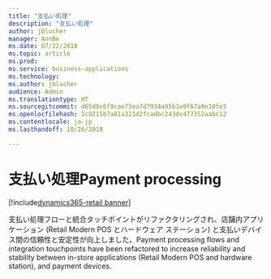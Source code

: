 ```yaml
---
title: "支払い処理"
description: "支払い処理"
author: jblucher
manager: AnnBe
ms.date: 07/22/2018
ms.topic: article
ms.prod: 
ms.service: business-applications
ms.technology: 
ms.author: jblucher
audience: Admin
ms.translationtype: HT
ms.sourcegitcommit: d65d9c6f9cae75ea7d7934a95b3a9f67a9e10fe3
ms.openlocfilehash: 2c9215b7a81a321d2fcadbc243dc477352aabc12
ms.contentlocale: ja-jp
ms.lasthandoff: 10/26/2018

---
```

#  <a name="payment-processing"></a><span data-ttu-id="727ea-103">支払い処理</span><span class="sxs-lookup"><span data-stu-id="727ea-103">Payment processing</span></span> 

[!include[dynamics365-retail banner](../includes/dynamics365-retail.md)]




<span data-ttu-id="727ea-104">支払い処理フローと統合タッチポイントがリファクタリングされ、店舗内アプリケーション (Retail Modern POS とハードウェア ステーション) と支払いデバイス間の信頼性と安定性が向上しました。</span><span class="sxs-lookup"><span data-stu-id="727ea-104">Payment processing flows and integration touchpoints have been refactored to increase reliability and stability between in-store applications (Retail Modern POS and hardware station), and payment devices.</span></span> 

